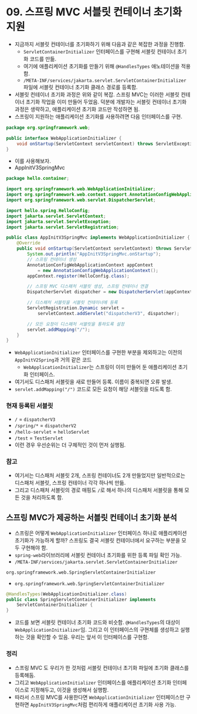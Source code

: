 # 09. 스프링 MVC 서블릿 컨테이너 초기화 지원
- 지금까지 서블릿 컨테이너를 초기화하기 위해 다음과 같은 복잡한 과정을 진행함.
  - `ServletContainerInitializer` 인터페이스를 구현해 서블릿 컨테이너 초기화 코드를 만듦.
  - 여기에 애플리케이션 초기화를 만들기 위해 `@HandlesTypes` 애노테이션을 적용함.
  - `/META-INF/services/jakarta.servlet.ServletContainerInitializer` 파일에 서블릿 컨테이너 초기화 클래스 경로를 등록함.
- 서블릿 컨테이너 초기화 과정은 위와 같이 복잡. 스프링 MVC는 이러한 서블릿 컨테이너 초기화 작업을 이미 만들어 두었음. 덕분에 개발자는
서블릿 컨테이너 초기화 과정은 생략하고, 애플리케이션 초기화 코드만 작성하면 됨.
- 스프링이 지원하는 애플리케이션 초기화를 사용하려면 다음 인터페이스를 구현.
```java
package org.springframework.web;

public interface WebApplicationInitializer {
    void onStartup(ServletContext servletContext) throws ServletException;
}
```
- 이를 사용해보자.
- AppInitV3SpringMvc
```java
package hello.container;

import org.springframework.web.WebApplicationInitializer;
import org.springframework.web.context.support.AnnotationConfigWebApplicationContext;
import org.springframework.web.servlet.DispatcherServlet;

import hello.spring.HelloConfig;
import jakarta.servlet.ServletContext;
import jakarta.servlet.ServletException;
import jakarta.servlet.ServletRegistration;

public class AppInitV3SpringMvc implements WebApplicationInitializer {
	@Override
	public void onStartup(ServletContext servletContext) throws ServletException {
		System.out.println("AppInitV3SpringMvc.onStartup");
		// 스프링 컨테이너 생성
		AnnotationConfigWebApplicationContext appContext
			= new AnnotationConfigWebApplicationContext();
		appContext.register(HelloConfig.class);

		// 스프링 MVC 디스패처 서블릿 생성, 스프링 컨테이너 연결
		DispatcherServlet dispatcher = new DispatcherServlet(appContext);

		// 디스패처 서블릿을 서블릿 컨테이너에 등록
		ServletRegistration.Dynamic servlet =
			servletContext.addServlet("dispatcherV3", dispatcher);

		// 모든 요청이 디스패처 서블릿을 통하도록 설정
		servlet.addMapping("/");
	}
}
```
- `WebApplicationInitializer` 인터페이스를 구현한 부분을 제외하고는 이전의 `AppInitV2Spring`과 거의 같은 코드
  - `WebApplicationInitializer`는 스프링이 이미 만들어 둔 애플리케이션 초기화 인터페이스.
- 여기서도 디스패처 서블릿을 새로 만들어 등록. 이름이 중복되면 오류 발생.
- `servlet.addMapping("/")` 코드로 모든 요청이 해당 서블릿을 타도록 함.

### 현재 등록된 서블릿
- `/` = `dispatcherV3`
- `/spring/*` = `dispatcherV2`
- `/hello-servlet` = `helloServlet`
- `/test` = `TestServlet`
- 이런 경우 우선순위는 더 구체적인 것이 먼저 실행됨.

### 참고
- 여기서는 디스패처 서블릿 2개, 스프링 컨테이너도 2개 만들었지만 일반적으로는 디스패처 서블릿, 스프링 컨테이너 각각 하나씩 만듦.
- 그리고 디스패처 서블릿의 경로 매핑도 `/`로 해서 하나의 디스패처 서블릿을 통해 모든 것을 처리하도록 함.

## 스프링 MVC가 제공하는 서블릿 컨테이너 초기화 분석
- 스프링은 어떻게 `WebApplicationInitializer` 인터페이스 하나로 애플리케이션 초기화가 가능하게 할까? 스프링도 결국 서블릿
컨테이너에서 요구하는 부분을 모두 구현해야 함.
- `spring-web`라이브러리에 서블릿 컨테이너 초기화를 위한 등록 파일 확인 가능.
- `/META-INF/services/jakarta.servlet.ServletContainerInitializer`
```text
org.springframework.web.SpringServletContainerInitializer
```
- `org.springframework.web.SpringServletContainerInitializer`
```java
@HandlesTypes(WebApplicationInitializer.class)
public class SpringServletContainerInitializer implements
	ServletContainerInitializer {
}
```
- 코드를 보면 서블릿 컨테이너 초기화 코드와 비슷함. `@HandlesTypes`의 대상이 `WebApplicationInitializer`임. 그리고 이
인터페이스의 구현체를 생성하고 실행하는 것을 확인할 수 있음. 우리는 앞서 이 인터페이스를 구현함.

### 정리
- 스프링 MVC 도 우리가 한 것처럼 서블릿 컨테이너 초기화 파일에 초기화 클래스를 등록해둠.
- 그리고 `WebApplicationInitializer` 인터페이스를 애플리케이션 초기화 인터페이스로 지정해두고, 이것을 생성해서 실행함.
- 따라서 스프링 MVC를 사용한다면 `WebApplicationInitializer` 인터페이스만 구현하면 `AppInitV3SpringMvc`처럼 편리하게
애플리케이션 초기화 사용 가능.
